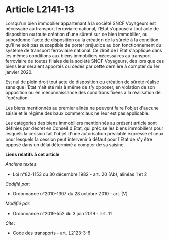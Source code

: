 # Article L2141-13

Lorsqu'un bien immobilier appartenant à la société SNCF Voyageurs est nécessaire au transport ferroviaire national, l'Etat
s'oppose à tout acte de disposition ou toute création d'une sûreté sur ce bien immobilier, ou subordonne l'acte de
disposition ou la création de la sûreté à la condition qu'il ne soit pas susceptible de porter préjudice au bon
fonctionnement du système de transport ferroviaire national. Ce droit de l'Etat s'applique dans les mêmes conditions aux
biens immobiliers nécessaires au transport ferroviaire de toutes filiales de la société SNCF Voyageurs, dès lors que ces
biens leur seraient apportés ou cédés par cette dernière à compter du 1er janvier 2020.

Est nul de plein droit tout acte de disposition ou création de sûreté réalisé sans que l'Etat n'ait été mis à même de s'y
opposer, en violation de son opposition ou en méconnaissance des conditions fixées à la réalisation de l'opération.

Les biens mentionnés au premier alinéa ne peuvent faire l'objet d'aucune saisie et le régime des baux commerciaux ne leur est
pas applicable.

Les catégories des biens immobiliers mentionnés au présent article sont définies par décret en Conseil d'Etat, qui précise
les biens immobiliers pour lesquels la cession fait l'objet d'une autorisation préalable expresse et ceux pour lesquels la
cession peut intervenir à défaut pour l'Etat de s'y être opposé dans un délai déterminé à compter de sa saisine.

**Liens relatifs à cet article**

_Anciens textes_:

  - Loi n°82-1153 du 30 décembre 1982 - art. 20 (Ab), alinéas 1 et 2

_Codifié par_:

  - Ordonnance n°2010-1307 du 28 octobre 2010 - art. (V)

_Modifié par_:

  - Ordonnance n°2019-552 du 3 juin 2019 - art. 11

_Cite_:

  - Code des transports - art. L2123-3-6
